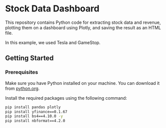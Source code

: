 # Stock Data Dashboard

This repository contains Python code for extracting stock data and revenue, plotting them on a dashboard using Plotly, and saving the result as an HTML file.

In this example, we used Tesla and GameStop.

## Getting Started

### Prerequisites

Make sure you have Python installed on your machine. You can download it from [python.org](https://www.python.org/downloads/).

Install the required packages using the following command:

```bash
pip install pandas plotly
pip install yfinance==0.1.67
pip install bs4==4.10.0 -y
pip install nbformat==4.2.0
